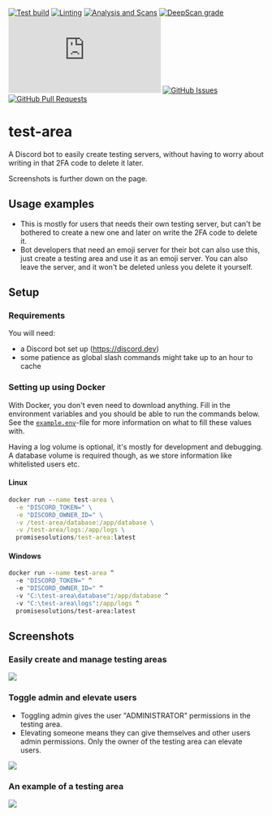 [![Test build](https://img.shields.io/github/workflow/status/biaw/test-area/Build%20and%20publish)](https://github.com/biaw/test-area/actions/workflows/build-and-publish.yml)
[![Linting](https://img.shields.io/github/workflow/status/biaw/test-area/Linting?label=quality)](https://github.com/biaw/test-area/actions/workflows/linting.yml)
[![Analysis and Scans](https://img.shields.io/github/workflow/status/biaw/test-area/Analysis%20and%20Scans?label=scan)](https://github.com/biaw/test-area/actions/workflows/analysis-and-scans.yml)
[![DeepScan grade](https://deepscan.io/api/teams/16173/projects/19537/branches/509655/badge/grade.svg)](https://deepscan.io/dashboard#view=project&tid=16173&pid=19537&bid=509655)
[![discord.js version](https://img.shields.io/github/package-json/dependency-version/biaw/test-area/discord.js)](https://www.npmjs.com/package/discord.js)
[![GitHub Issues](https://img.shields.io/github/issues-raw/biaw/test-area.svg)](https://github.com/biaw/test-area/issues)
[![GitHub Pull Requests](https://img.shields.io/github/issues-pr-raw/biaw/test-area.svg)](https://github.com/biaw/test-area/pulls)

# test-area

A Discord bot to easily create testing servers, without having to worry about writing in that 2FA code to delete it later.

Screenshots is further down on the page.

## Usage examples

- This is mostly for users that needs their own testing server, but can't be bothered to create a new one and later on write the 2FA code to delete it.
- Bot developers that need an emoji server for their bot can also use this, just create a testing area and use it as an emoji server. You can also leave the server, and it won't be deleted unless you delete it yourself.

## Setup

### Requirements

You will need:
- a Discord bot set up (https://discord.dev)
- some patience as global slash commands might take up to an hour to cache

### Setting up using Docker

With Docker, you don't even need to download anything. Fill in the environment variables and you should be able to run the commands below. See the [`example.env`](https://github.com/biaw/test-area/blob/master/example.env)-file for more information on what to fill these values with.

Having a log volume is optional, it's mostly for development and debugging. A database volume is required though, as we store information like whitelisted users etc.

#### Linux

```cmd
docker run --name test-area \
  -e "DISCORD_TOKEN=" \
  -e "DISCORD_OWNER_ID=" \
  -v /test-area/database:/app/database \
  -v /test-area/logs:/app/logs \
  promisesolutions/test-area:latest
```

#### Windows

```cmd
docker run --name test-area ^
  -e "DISCORD_TOKEN=" ^
  -e "DISCORD_OWNER_ID=" ^
  -v "C:\test-area\database":/app/database ^
  -v "C:\test-area\logs":/app/logs ^
  promisesolutions/test-area:latest
```

## Screenshots

### Easily create and manage testing areas
![](https://i.imgur.com/LLVnbss.png)

### Toggle admin and elevate users

- Toggling admin gives the user "ADMINISTRATOR" permissions in the testing area.
- Elevating someone means they can give themselves and other users admin permissions. Only the owner of the testing area can elevate users.

![](https://i.imgur.com/TNGkab7.png)

### An example of a testing area
![](https://i.imgur.com/SpevNWU.png)